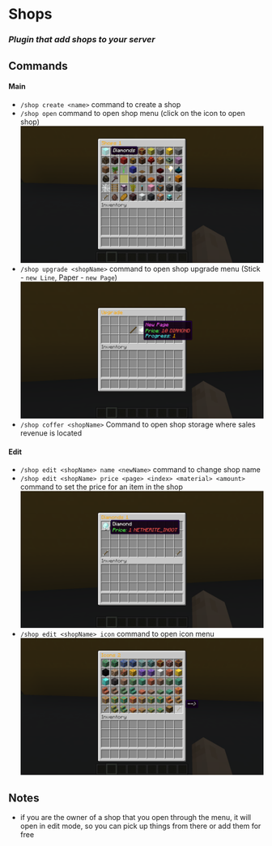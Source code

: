 # Shops

### _Plugin that add shops to your server_

## Commands

#### Main

* `/shop create <name>` command to create a shop
* `/shop open` command to open shop menu (click on the icon to open shop)![img.png](img.png)
* `/shop upgrade <shopName>` command to open shop upgrade menu (Stick - `new Line`, Paper - `new Page`)![img_3.png](img_3.png)
* `/shop coffer <shopName>` Command to open shop storage where sales revenue is located

#### Edit

* `/shop edit <shopName> name <newName>` command to change shop name
* `/shop edit <shopName> price <page> <index> <material> <amount>` command to set the price for an item in the shop![img_2.png](img_2.png)
* `/shop edit <shopName> icon` command to open icon menu![img_1.png](img_1.png)

## Notes

* if you are the owner of a shop that you open through the menu, it will open in edit mode, so you can pick up things from there or add them for free